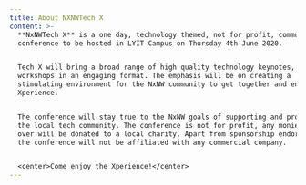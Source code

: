 ```yaml
---
title: About NXNWTech X
content: >-
  **NxNWTech X** is a one day, technology themed, not for profit, community
  conference to be hosted in LYIT Campus on Thursday 4th June 2020.


  Tech X will bring a broad range of high quality technology keynotes, talks and
  workshops in an engaging format. The emphasis will be on creating a
  stimulating environment for the NxNW community to get together and enjoy the
  Xperience.


  The conference will stay true to the NxNW goals of supporting and promoting
  the local tech community. The conference is not for profit, any monies left
  over will be donated to a local charity. Apart from sponsorship endorsements,
  the conference will not be affiliated with any commercial company.


  <center>Come enjoy the Xperience!</center>
---
```


